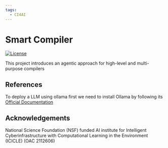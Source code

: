 ```yaml
---
tags:
  - CI4AI
---
```


# Smart Compiler
[![License](https://img.shields.io/badge/License-BSD%203--Clause-blue.svg)](https://opensource.org/licenses/BSD-3-Clause)

This project introduces an agentic approach for high-level and multi-purpose compilers

## References

To deploy a LLM using ollama first we need to install Ollama by following 
its [Official Documentation](https://ollama.com)

## Acknowledgements

National Science Foundation (NSF) funded AI institute for Intelligent Cyberinfrastructure with Computational Learning in the Environment (ICICLE) (OAC 2112606)